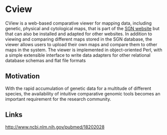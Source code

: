 # Cview

CView is a web-based comparative viewer for mapping data, including
genetic, physical and cytological maps, that is part of the [SGN
website](http://solgenomics.net) but that can also be installed and
adapted for other websites. In addition to viewing and comparing
different maps stored in the SGN database, the viewer allows users to
upload their own maps and compare them to other maps in the
system. The viewer is implemented in object-oriented Perl, with a
simple extensible interface to write data adapters for other
relational database schemas and flat file formats

## Motivation

With the rapid accumulation of genetic data for a multitude of different
species, the availability of intuitive comparative genomic tools becomes an
important requirement for the research community.

## Links

http://www.ncbi.nlm.nih.gov/pubmed/18202028

